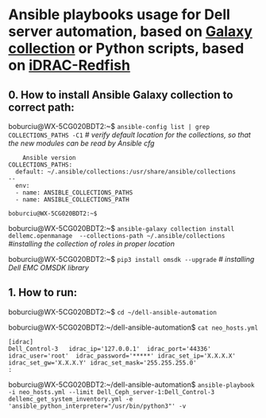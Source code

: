 # Ansible playbooks usage for Dell server automation, based on [Galaxy collection](https://github.com/dell/dellemc-openmanage-ansible-modules) or Python scripts, based on [iDRAC-Redfish](https://github.com/dell/iDRAC-Redfish-Scripting/blob/master/Redfish%20Python/)

## 0. How to install Ansible Galaxy collection to correct path:
boburciu@WX-5CG020BDT2:~$ ` ansible-config list | grep COLLECTIONS_PATHS -C1 ` _# verify default location for the collections, so that the new modules can be read by Ansible cfg_
```
    Ansible version
COLLECTIONS_PATHS:
  default: ~/.ansible/collections:/usr/share/ansible/collections
--
  env:
  - name: ANSIBLE_COLLECTIONS_PATHS
  - name: ANSIBLE_COLLECTIONS_PATH
 
boburciu@WX-5CG020BDT2:~$
``` 
boburciu@WX-5CG020BDT2:~$ ` ansible-galaxy collection install dellemc.openmanage  --collections-path ~/.ansible/collections ` _#installing the collection of roles in proper location_  <br/>

boburciu@WX-5CG020BDT2:~$ ` pip3 install omsdk --upgrade ` _# installing Dell EMC OMSDK library_   <br/>

## 1. How to run:
boburciu@WX-5CG020BDT2:~$ ` cd ~/dell-ansible-automation ` <br/>

boburciu@WX-5CG020BDT2:~/dell-ansible-automation$ ` cat neo_hosts.yml `
```
[idrac]
Dell_Control-3   idrac_ip='127.0.0.1'  idrac_port='44336'  idrac_user='root'  idrac_password='*****' idrac_set_ip='X.X.X.X' idrac_set_gw='X.X.X.Y' idrac_set_mask='255.255.255.0'
:

```
boburciu@WX-5CG020BDT2:~/dell-ansible-automation$ ` ansible-playbook -i neo_hosts.yml --limit Dell_Ceph_server-1:Dell_Control-3 dellemc_get_system_inventory.yml -e 'ansible_python_interpreter="/usr/bin/python3"' -v `  <br/>
